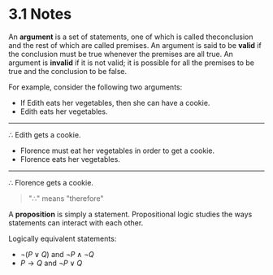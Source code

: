 # 3.1 Notes

An **argument** is a set of statements, one of which is called theconclusion and the rest of which are called premises. An argument
is said to be **valid** if the conclusion must be true whenever the
premises are all true. An argument is **invalid** if it is not valid; it is
possible for all the premises to be true and the conclusion to be false.

For example, consider the following two arguments:
- If Edith eats her vegetables, then she can have a cookie.
- Edith eats her vegetables.
___
∴ Edith gets a cookie.

- Florence must eat her vegetables in order to get a cookie.
- Florence eats her vegetables.
___
∴ Florence gets a cookie. 
> "∴" means "therefore"

A **proposition** is simply a statement. Propositional logic studies the
ways statements can interact with each other. 

Logically equivalent statements:

- $\lnot(P \lor Q)$ and $\lnot P \land \lnot Q$ 
- $P \rightarrow Q$ and $\lnot P \lor Q$